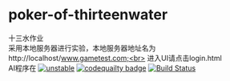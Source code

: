 
# poker-of-thirteenwater
十三水作业<br>
采用本地服务器进行实验，本地服务器地址名为http://localhost/www.gametest.com;<br>
进入UI请点击login.html<br>
AI程序在
[![unstable](http://badges.github.io/stability-badges/dist/unstable.svg)](http://github.com/badges/stability-badges)
<a href="https://codebeat.co/projects/github-com-caiji-w-poker-of-thirteenwater-master"><img alt="codequailty badge" src="https://codebeat.co/badges/bccf6636-4dd5-4ed9-a5ae-9ad18acbe69f" /></a>
[![Build Status](https://travis-ci.org/githuber-007/poker-of-thirteenwater.svg?branch=master)](https://travis-ci.org/githuber-007/poker-of-thirteenwater)
